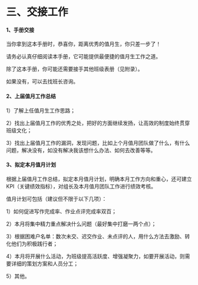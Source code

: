 # 三、交接工作



#### 1、手册交接



当你拿到这本手册时，恭喜你，距离优秀的值月生，你只差一步了！

请务必认真仔细阅读本手册，它可能提供最便捷的值月生工作之道。

除了这本手册，你可能还需要接手其他班级表册（见附录）。

如果没有，可以去找班长咨询。



#### 2、上届值月工作总结



1）了解上任值月生工作思路；

2）找出上届值月工作的优秀之处，把好的方面继续发扬，让高效的制度始终贯穿班级文化；

3）找出上届值月工作的漏洞，发现问题，比如上个月值月团队做了什么，有什么问题，解决没有，如没有解决我该想什么办法、如何去改善等等。



#### 3、拟定本月值月计划



根据上届值月工作总结，拟定本月值月计划，明确本月工作方向和重心，还可建立KPI（关键绩效指标），对组长及本月值月团队工作进行绩效考核。



值月计划可包括（建议但不限于以下几项）：

1）如何促进写作完成率、作业点评完成率双百；

2）本月将集中精力重点解决什么问题（最好集中打磨一两个点）；

3）根据困难户名单：数次未交、迟交作业、未点评的人，用什么方法去激励、转化他们为积极践行者；

4）本月将开展什么活动，为班级提高活跃度、增强凝聚力，如要开展活动，则需要详细的策划方案和人员分工；

5）其他。



